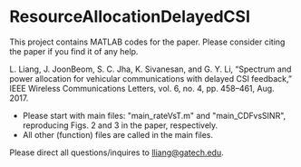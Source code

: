 # ResourceAllocationDelayedCSI
This project contains MATLAB codes for the paper. Please consider citing the paper if you find it of any help. 

L. Liang, J. JoonBeom, S. C. Jha, K. Sivanesan, and G. Y. Li, “Spectrum and power allocation for vehicular communications with delayed CSI feedback,” IEEE Wireless Communications Letters, vol. 6, no. 4, pp. 458–461, Aug. 2017.

- Please start with main files: "main_rateVsT.m" and "main_CDFvsSINR", reproducing Figs. 2 and 3 in the paper, respectively.
- All other (function) files are called in the main files.

Please direct all questions/inquires to lliang@gatech.edu.
